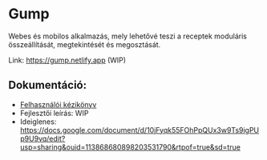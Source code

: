 # Gump
Webes és mobilos alkalmazás, mely lehetővé teszi a receptek moduláris összeállítását, megtekintését és megosztását.

Link: https://gump.netlify.app (WIP)

## Dokumentáció:
- [Felhasználói kézikönyv](https://github.com/14A-A-Lyedlik-Devs/gump-docs/blob/main/manual.md)
- Fejlesztői leírás: WIP
- Ideiglenes: https://docs.google.com/document/d/10jFyqk55FOhPpQUx3w9Ts9igPUp9U9vq/edit?usp=sharing&ouid=113868680898203531790&rtpof=true&sd=true
